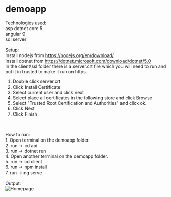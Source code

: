 # demoapp

Technologies used: <br/>
asp dotnet core 5 <br/>
angular 9 <br/>
sql server <br/>
<br/>
Setup:
<br/>
Install nodejs from https://nodejs.org/en/download/
<br/>
Install dotnet from https://dotnet.microsoft.com/download/dotnet/5.0
<br/>
In the client\ssl folder there is a server.crt file which you will need to run and put it in trusted to make it run on https. 
<br />
1. Double click server.crt
2. Click Install Certificate
3. Select current user and click next
4. Select place all certificates in the following store and click Browse
5. Select "Trusted Root Certification and Authorities" and click ok.
6. Click Next
7. Click Finish
<br/>
<br/>
How to run:
<br/>
1. Open terminal on the demoapp folder.
<br/>
2. run -> cd api
<br/>
3. run -> dotnet run
<br/>
4. Open another terminal on the demoapp folder.
<br/>
5. run -> cd client
<br/>
6. run -> npm install 
<br/>
7. run -> ng serve 
<br/>
<br/>
Output:<br/>
<img alt="Homepage" src="../screenshots/0NHQg3j5V8.png?raw=true">





